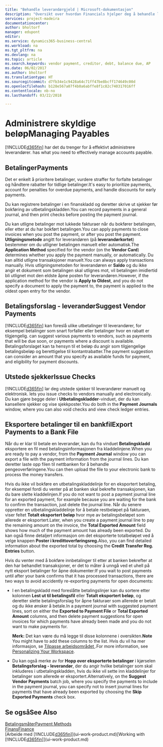 ```yaml
---
title: "Behandle leverandørgjeld | Microsoft-dokumentasjon"
description: "Oversikt over hvordan Financials hjelper deg å behandle leverandørgjeld, inkludert leverandørbetalinger, kreditorer, gjeld og forfalt saldo."
services: project-madeira
documentationcenter: 
author: bholtorf
manager: edupont
editor: 
ms.service: dynamics365-business-central
ms.workload: na
ms.tgt_pltfrm: na
ms.devlang: na
ms.topic: article
ms.search.keywords: vendor payment, creditor, debt, balance due, AP
ms.date: 06/02/2017
ms.author: bholtorf
ms.translationtype: HT
ms.sourcegitcommit: d7fb34e1c9428a64c71ff47be8bcff174649c00d
ms.openlocfilehash: b128e567a07f4b0a6abffe8f1c82c740317016ff
ms.contentlocale: nb-no
ms.lasthandoff: 03/22/2018

---
```

# <a name="managing-payables"></a><span data-ttu-id="b4996-103">Administrere skyldige beløp</span><span class="sxs-lookup"><span data-stu-id="b4996-103">Managing Payables</span></span>
[!INCLUDE[d365fin](includes/d365fin_md.md)]<span data-ttu-id="b4996-104"> har det du trenger for å effektivt administrere leverandører.</span><span class="sxs-lookup"><span data-stu-id="b4996-104"> has what you need to effectively manage accounts payable.</span></span>  

## <a name="payments"></a><span data-ttu-id="b4996-105">Betalinger</span><span class="sxs-lookup"><span data-stu-id="b4996-105">Payments</span></span>
<span data-ttu-id="b4996-106">Det er enkelt å prioritere betalinger, vurdere straffer for forfalte betalinger og håndtere rabatter for tidlige betalinger.</span><span class="sxs-lookup"><span data-stu-id="b4996-106">It's easy to prioritize payments, account for penalties for overdue payments, and handle discounts for early payments.</span></span>

<span data-ttu-id="b4996-107">Du kan registrere betalinger i en finanskladd og deretter skrive ut sjekker før bokføring av utbetalingskladden.</span><span class="sxs-lookup"><span data-stu-id="b4996-107">You can record payments in a general journal, and then print checks before posting the payment journal.</span></span>

<span data-ttu-id="b4996-108">Du kan utligne betalinger mot lukkede fakturaer når du bokfører betalingen, eller etter at du har bokført betalingen.</span><span class="sxs-lookup"><span data-stu-id="b4996-108">You can apply payments to close invoices when you post the payment, or after you post the payment.</span></span> <span data-ttu-id="b4996-109">**Utligningsmetode** angitt for leverandøren (på **leverandørkortet**) bestemmer om du utligner betalingen manuelt eller automatisk.</span><span class="sxs-lookup"><span data-stu-id="b4996-109">The **Application Method** specified for the vendor (on the **Vendor Card**) determines whether you apply the payment manually, or automatically.</span></span> <span data-ttu-id="b4996-110">Du kan alltid utligne transaksjoner manuelt.</span><span class="sxs-lookup"><span data-stu-id="b4996-110">You can always apply transactions manually.</span></span> <span data-ttu-id="b4996-111">Hvis utligningsmetoden for leverandøren er **Saldo** og du ikke angir et dokument som betalingen skal utlignes mot, vil betalingen imidlertid bli utlignet mot den eldste åpne posten for leverandøren.</span><span class="sxs-lookup"><span data-stu-id="b4996-111">However, if the application method for the vendor is **Apply to Oldest**, and you do not specify a document to apply the payment to, the payment is applied to the oldest open entry for the vendor.</span></span>

## <a name="suggest-vendor-payments"></a><span data-ttu-id="b4996-112">Betalingsforslag - leverandør</span><span class="sxs-lookup"><span data-stu-id="b4996-112">Suggest Vendor Payments</span></span>
[!INCLUDE[d365fin](includes/d365fin_md.md)]<span data-ttu-id="b4996-113"> kan foreslå ulike utbetalinger til leverandører, for eksempel betalinger som snart forfaller eller betalinger hvor en rabatt er tilgjengelig.</span><span class="sxs-lookup"><span data-stu-id="b4996-113"> can suggest various payments to vendors, such as payments that will be due soon, or payments where a discount is available.</span></span> <span data-ttu-id="b4996-114">Betalingsforslaget kan ta hensyn til et beløp du angir som tilgjengelige betalingsbeløp og berettigelse til kontantrabatter.</span><span class="sxs-lookup"><span data-stu-id="b4996-114">The payment suggestion can consider an amount that you specify as available funds for payment, and eligibility for payment discounts.</span></span>

## <a name="issue-checks"></a><span data-ttu-id="b4996-115">Utstede sjekker</span><span class="sxs-lookup"><span data-stu-id="b4996-115">Issue Checks</span></span>
[!INCLUDE[d365fin](includes/d365fin_md.md)]<span data-ttu-id="b4996-116"> lar deg utstede sjekker til leverandører manuelt og elektronisk.</span><span class="sxs-lookup"><span data-stu-id="b4996-116"> lets you issue checks to vendors manually and electronically.</span></span> <span data-ttu-id="b4996-117">Du kan gjøre begge deler i **Utbetalingskladder**-vinduet, der du kan kansellere sjekker og vise sjekkposter.</span><span class="sxs-lookup"><span data-stu-id="b4996-117">You do both in the **Payment Journals** window, where you can also void checks and view check ledger entries.</span></span>

## <a name="export-payments-to-a-bank-file"></a><span data-ttu-id="b4996-118">Eksportere betalinger til en bankfil</span><span class="sxs-lookup"><span data-stu-id="b4996-118">Export Payments to a Bank File</span></span>
<span data-ttu-id="b4996-119">Når du er klar til betale en leverandør, kan du fra vinduet **Betalingskladd** eksportere en fil med betalingsinformasjonen fra kladdelinjene.</span><span class="sxs-lookup"><span data-stu-id="b4996-119">When you are ready to pay a vendor, from the **Payment Journal** window you can export a file with the payment information from the journal lines.</span></span> <span data-ttu-id="b4996-120">Du kan deretter laste opp filen til nettbanken for å behandle pengeoverføringene.</span><span class="sxs-lookup"><span data-stu-id="b4996-120">You can then upload the file to your electronic bank to process the money transfers.</span></span>

<span data-ttu-id="b4996-121">Hvis du ikke vil bokføre en utbetalingskladdelinje for en eksportert betaling, for eksempel fordi du venter på at banken skal bekrefte transaksjonen, kan du bare slette kladdelinjen.</span><span class="sxs-lookup"><span data-stu-id="b4996-121">If you do not want to post a payment journal line for an exported payment, for example because you are waiting for the bank to confirm the transaction, just delete the journal line.</span></span> <span data-ttu-id="b4996-122">Når du senere oppretter en utbetalingskladdelinje for å betale restbeløpet på fakturaen, viser feltet **Totalt eksportert beløp** hvor mye av betalingsbeløpet som allerede er eksportert.</span><span class="sxs-lookup"><span data-stu-id="b4996-122">Later, when you create a payment journal line to pay the remaining amount on the invoice, the **Total Exported Amount** field shows how much of the payment amount has already been exported.</span></span> <span data-ttu-id="b4996-123">Du kan også finne detaljert informasjon om det eksporterte totalbeløpet ved å velge knappen **Poster i kredittoverføringsreg.**</span><span class="sxs-lookup"><span data-stu-id="b4996-123">Also, you can find detailed information about the exported total by choosing the **Credit Transfer Reg. Entries** button.</span></span>

<span data-ttu-id="b4996-124">Hvis du venter med å bokføre innbetalinger til etter at banken bekrefter at den har behandlet transaksjoner, er det to måter å unngå ved et uhell på nytt eksport betalinger for åpne dokumenter:</span><span class="sxs-lookup"><span data-stu-id="b4996-124">If you wait to post payments until after your bank confirms that it has processed transactions, there are two ways to avoid accidently re-exporting payments for open documents:</span></span>  

* <span data-ttu-id="b4996-125">I en betalingskladd med foreslåtte betalingslinjer kan du sortere etter kolonnen **Lest ut til betalingsfil** eller **Totalt eksportert beløp**, og deretter slette betalingsforslag for åpne fakturaer som allerede er betalt og du ikke ønsker å betale.</span><span class="sxs-lookup"><span data-stu-id="b4996-125">In a payment journal with suggested payment lines, sort on either the **Exported to Payment File** or **Total Exported Amount** columns, and then delete payment suggestions for open invoices for which payments have already been made and you do not want to make payments for.</span></span>

    <span data-ttu-id="b4996-126">**Merk:** Det kan være du må legge til disse kolonnene i oversikten.</span><span class="sxs-lookup"><span data-stu-id="b4996-126">**Note** You might have to add these columns to the list.</span></span> <span data-ttu-id="b4996-127">Hvis du vil ha mer informasjon, se [Tilpasse arbeidsområdet ](ui-personalization-user.md).</span><span class="sxs-lookup"><span data-stu-id="b4996-127">For more information, see [Personalizing Your Workspace](ui-personalization-user.md).</span></span>  
* <span data-ttu-id="b4996-128">Du kan også merke av for **Hopp over eksporterte betalinger** i kjørselen **Betalingsforslag - leverandør**, der du angir hvilke betalinger som skal inkluderes i utbetalingskladden, hvis du ikke vil sette inn kladdelinjer for betalinger som allerede er eksportert.</span><span class="sxs-lookup"><span data-stu-id="b4996-128">Alternatively, on the **Suggest Vendor Payments** batch job, where you specify the payments to include in the payment journal, you can specify not to insert journal lines for payments that have already been exported by choosing the **Skip Exported Payments** check box.</span></span>

## <a name="see-also"></a><span data-ttu-id="b4996-129">Se også</span><span class="sxs-lookup"><span data-stu-id="b4996-129">See Also</span></span>
[<span data-ttu-id="b4996-130">Betalingsmåter</span><span class="sxs-lookup"><span data-stu-id="b4996-130">Payment Methods</span></span>](finance-payment-methods.md)  
[<span data-ttu-id="b4996-131">Finans</span><span class="sxs-lookup"><span data-stu-id="b4996-131">Finance</span></span>](finance.md)  
<span data-ttu-id="b4996-132">[Arbeide med [!INCLUDE[d365fin](includes/d365fin_md.md)]](ui-work-product.md)</span><span class="sxs-lookup"><span data-stu-id="b4996-132">[Working with [!INCLUDE[d365fin](includes/d365fin_md.md)]](ui-work-product.md)</span></span>


